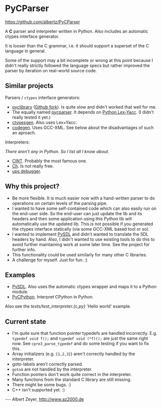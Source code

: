 PyCParser
=========
<https://github.com/albertz/PyCParser>

A **C** parser and interpreter written in Python. Also includes an automatic ctypes interface generator.

It is looser than the C grammar, i.e. it should support a superset of the C language in general.

Some of the support may a bit incomplete or wrong at this point because I didn't really strictly followed the language specs but rather improved the parser by iteration on real-world source code.

Similar projects
----------------

Parsers / `ctypes` interface generators:

* [pyclibrary](https://launchpad.net/pyclibrary) ([Github fork](https://github.com/albertz/pyclibrary)). Is quite slow and didn't worked that well for me.
* The equally named [pycparser](http://code.google.com/p/pycparser/). It depends on [Python Lex-Yacc](http://www.dabeaz.com/ply/). (I didn't really tested it yet.)
* [ctypesgen](http://code.google.com/p/ctypesgen/). Also uses Lex+Yacc.
* [codegen](http://starship.python.net/crew/theller/ctypes/old/codegen.html). Uses GCC-XML. See below about the disadvantages of such an aproach.

Interpreters:

*There aren't any in Python. So I list all I know about.*

* [CINT](http://root.cern.ch/drupal/content/cint). Probably the most famous one.
* [Ch](http://www.softintegration.com/). Is not really free.
* [ups debugger](http://ups.sourceforge.net/main.html).

Why this project?
-----------------

* Be more flexible. It is much easier now with a hand-written parser to do operations on certain levels of the parsing pipe.
* I wanted to have some self-contained code which can also easily run on the end-user side. So the end-user can just update the lib and its headers and then some application using this Python lib will automatically use the updated lib. This is not possible if you generated the ctypes interface statically (via some GCC-XML based tool or so).
* I wanted to implement [PySDL](https://github.com/albertz/PySDL) and didn't wanted to translate the SDL headers by hand. Also, I didn't wanted to use existing tools to do this to avoid further maintaining work at some later time. See the project for further info.
* This functionality could be used similarly for many other C libraries.
* A challenge for myself. Just for fun. :)

Examples
--------

* [PySDL](https://github.com/albertz/PySDL). Also uses the automatic ctypes wrapper and maps it to a Python module.
* [PyCPython](https://github.com/albertz/PyCPython). Interpret CPython in Python.

Also see the *tests/test_interpreter.{c,py}* 'Hello world' example.

Current state
-------------

* I'm quite sure that function pointer typedefs are handled incorrectly. E.g. `typedef void f();` and `typedef void (*f)();` are just the same right now. See `cpre3_parse_typedef` and do some testing if you want to fix this.
* Array initializers (e.g. `{1,2,3}`) aren't correctly handled by the interpreter.
* goto-labels aren't correctly parsed.
* `goto`s are not handled by the interpreter.
* Function pointers don't work quite correct in the interpreter.
* Many functions from the standard C library are still missing.
* There might be some bugs. :)
* C++ isn't supported yet. :)


--- Albert Zeyer, <http://www.az2000.de>

